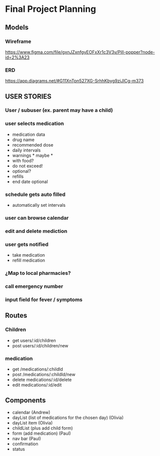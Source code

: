 # Final Project Planning

## Models

### Wireframe
https://www.figma.com/file/gxnJZxnfgyEOFxXr1c3V3v/Pill-popper?node-id=2%3A23

### ERD
https://app.diagrams.net/#G11XnTpn527XG-SrhhKbyg9ziJlCg-m373

## USER STORIES

### User / subuser (ex. parent may have a child)

### user selects medication
-  medication data
  - drug name
  - recommended dose
  - daily intervals
  - warnings * maybe *
  - with food?
  - do not exceed!
  - optional?
  - refills
  - end date optional

### schedule gets auto filled 
- automatically set intervals

### user can browse calendar

### edit and delete mediction

### user gets notified
- take medication
- refill medication

### ¿Map to local pharmacies?
### call emergency number
### input field for fever / symptoms

## Routes

### Children
- get users/:id/children
- post users/:id/children/new

### medication
- get /medications/:childId
- post /medications/:childId/new
- delete medications/:id/delete
- edit medications/:id/edit

## Components
- calendar (Andrew)
- dayList (list of medications for the chosen day) (Olivia)
- dayList item (Olivia)
- childList (plus add child form)
- form (add medication) (Paul)
- nav bar (Paul)
- confirmation
- status